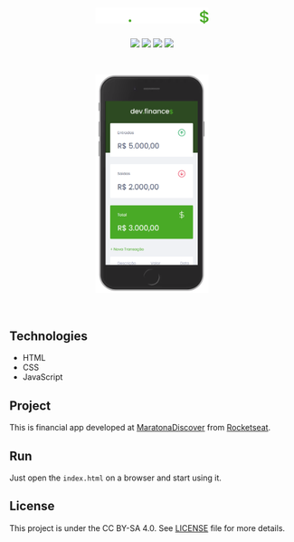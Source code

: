 <h1 align="center">
    <img src="./assets/logo.svg" width = "200px"/>
</h1>

<p align="center">
    <img src="https://img.shields.io/github/license/isabellanunes/devfinances?style=flat-square" />
    <img src="https://img.shields.io/github/languages/count/isabellanunes/devfinances?style=flat-square" />
    <img src="https://img.shields.io/github/repo-size/isabellanunes/devfinances?style=flat-square" />
    <img src="https://img.shields.io/github/last-commit/isabellanunes/devfinances?style=flat-square" />
</p>

<br />

<p align="center">
    <img src=".readme/mobile.png" width="200px" />
</p>

<br />

## Technologies

- HTML
- CSS
- JavaScript

## Project

This is financial app developed at [MaratonaDiscover](https://maratonadiscover.rocketseat.com.br/maratona/aula-01) from [Rocketseat](https://rocketseat.com.br/).

## Run

Just open the `index.html` on a browser and start using it.

## License

This project is under the CC BY-SA 4.0. See [LICENSE](/LICENSE.md) file for more details.